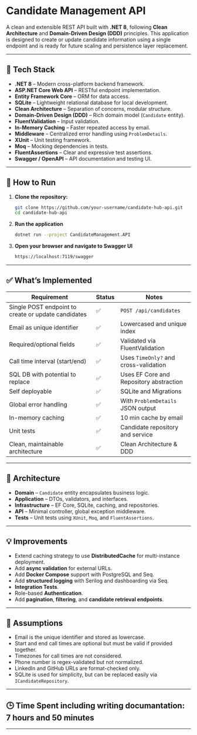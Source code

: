# Candidate Management API

A clean and extensible REST API built with **.NET 8**, following **Clean Architecture** and **Domain-Driven Design (DDD)** principles. This application is designed to create or update candidate information using a single endpoint and is ready for future scaling and persistence layer replacement.

---

## 🧰 Tech Stack

- **.NET 8** – Modern cross-platform backend framework.
- **ASP.NET Core Web API** – RESTful endpoint implementation.
- **Entity Framework Core** – ORM for data access.
- **SQLite** – Lightweight relational database for local development.
- **Clean Architecture** – Separation of concerns, modular structure.
- **Domain-Driven Design (DDD)** – Rich domain model (`Candidate` entity).
- **FluentValidation** – Input validation.
- **In-Memory Caching** – Faster repeated access by email.
- **Middleware** – Centralized error handling using `ProblemDetails`.
- **XUnit** – Unit testing framework.
- **Moq** – Mocking dependencies in tests.
- **FluentAssertions** – Clear and expressive test assertions.
- **Swagger / OpenAPI** – API documentation and testing UI.

---

## 🚀 How to Run

1. **Clone the repository:**
    ```bash
    git clone https://github.com/your-username/candidate-hub-api.git
    cd candidate-hub-api
    ```
2. **Run the application**
    ```bash
    dotnet run --project CandidateManagement.API
    ```
3. **Open your browser and navigate to Swagger UI**
    ```bash
    https://localhost:7119/swagger
    ```

---

## ✅ What’s Implemented

| Requirement                                           | Status | Notes |
|------------------------------------------------------|--------|-------|
| Single POST endpoint to create or update candidates  | ✅     | `POST /api/candidates` |
| Email as unique identifier                           | ✅     | Lowercased and unique index |
| Required/optional fields                             | ✅     | Validated via FluentValidation |
| Call time interval (start/end)                       | ✅     | Uses `TimeOnly?` and cross-validation |
| SQL DB with potential to replace                       | ✅     | Uses EF Core and Repository abstraction |
| Self deployable                                      | ✅     | SQLite and Migrations |
| Global error handling                                | ✅     | With `ProblemDetails` JSON output |
| In-memory caching                                     | ✅     | 10 min cache by email |
| Unit tests                                            | ✅     | Candidate repository and service |
| Clean, maintainable architecture                      | ✅     | Clean Architecture & DDD |

---

## 🧱 Architecture

- **Domain** – `Candidate` entity encapsulates business logic.
- **Application** – DTOs, validators, and interfaces.
- **Infrastructure** – EF Core, SQLite, caching, and repositories.
- **API** – Minimal controller, global exception middleware.
- **Tests** – Unit tests using `XUnit`, `Moq`, and `FluentAssertions`.

---

## 💡 Improvements

- Extend caching strategy to use **DistributedCache** for multi-instance deployment.
- Add **async validation** for external URLs.
- Add **Docker Compose** support with PostgreSQL and Seq.
- Add **structured logging** with Serilog and dashboarding via Seq.
- **Integration Tests**.
- Role-based **Authentication**.
- Add **pagination**, **filtering**, and **candidate retrieval endpoints**.

---

## 🤔 Assumptions

- Email is the unique identifier and stored as lowercase.
- Start and end call times are optional but must be valid if provided together.
- Timezones for call times are not considered.
- Phone number is regex-validated but not normalized.
- LinkedIn and GitHub URLs are format-checked only.
- SQLite is used for simplicity, but can be replaced easily via `ICandidateRepository`.

---

## 🕒 Time Spent including writing documantation: 7 hours and 50 minutes

---